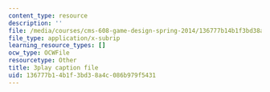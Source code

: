 ```yaml
---
content_type: resource
description: ''
file: /media/courses/cms-608-game-design-spring-2014/136777b14b1f3bd38a4c086b979f5431_1506648.srt
file_type: application/x-subrip
learning_resource_types: []
ocw_type: OCWFile
resourcetype: Other
title: 3play caption file
uid: 136777b1-4b1f-3bd3-8a4c-086b979f5431
---
```

